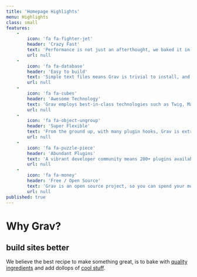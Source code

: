 ```yaml
---
title: 'Homepage Highlights'
menu: Highlights
class: small
features:
    -
        icon: 'fa fa-fighter-jet'
        header: 'Crazy Fast'
        text: 'Performance is not just an afterthought, we baked it in from the start!'
        url: null
    -
        icon: 'fa fa-database'
        header: 'Easy to build'
        text: 'Simple text files means Grav is trivial to install, and easy to maintain'
        url: null
    -
        icon: 'fa fa-cubes'
        header: 'Awesome Technology'
        text: 'Grav employs best-in-class technologies such as Twig, Markdown &amp; Yaml'
        url: null
    -
        icon: 'fa fa-object-ungroup'
        header: 'Super Flexible'
        text: 'From the ground up, with many plugin hooks, Grav is extremely extensible'
        url: null
    -
        icon: 'fa fa-puzzle-piece'
        header: 'Abundant Plugins'
        text: 'A vibrant developer community means 200+ plugins available to download'
        url: null
    -
        icon: 'fa fa-money'
        header: 'Free / Open Source'
        text: 'Grav is an open source project, so you can spend your money on other stuff'
        url: null
published: true
---
```


# Why Grav?
## **build sites better**

We believe the best recipe to make something great, is to bake with [quality ingredients](#features) and add dollops of [cool stuff](#features). 
